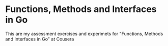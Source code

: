 # Functions, Methods and Interfaces in Go

This are my assessment exercises and experimets for "Functions, Methods and Interfaces in Go" at Cousera

